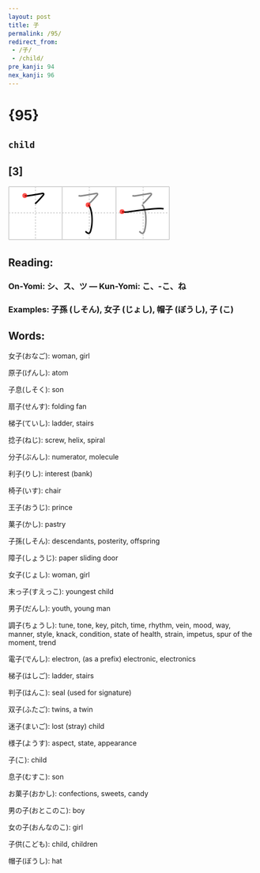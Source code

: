 ```yaml
---
layout: post
title: 子
permalink: /95/
redirect_from:
 - /子/
 - /child/
pre_kanji: 94
nex_kanji: 96
---
```


# {95}

## `child`

## [3]

<div class="stroke"><img src="../images/E5AD90.png" /></div>

## Reading:

### On-Yomi: シ、ス、ツ &mdash; Kun-Yomi: こ、-こ、ね

### Examples: 子孫 (しそん), 女子 (じょし), 帽子 (ぼうし), 子 (こ)

## Words:

女子(おなご): woman, girl

原子(げんし): atom

子息(しそく): son

扇子(せんす): folding fan

梯子(ていし): ladder, stairs

捻子(ねじ): screw, helix, spiral

分子(ぶんし): numerator, molecule

利子(りし): interest (bank)

椅子(いす): chair

王子(おうじ): prince

菓子(かし): pastry

子孫(しそん): descendants, posterity, offspring

障子(しょうじ): paper sliding door

女子(じょし): woman, girl

末っ子(すえっこ): youngest child

男子(だんし): youth, young man

調子(ちょうし): tune, tone, key, pitch, time, rhythm, vein, mood, way, manner, style, knack, condition, state of health, strain, impetus, spur of the moment, trend

電子(でんし): electron, (as a prefix) electronic, electronics

梯子(はしご): ladder, stairs

判子(はんこ): seal (used for signature)

双子(ふたご): twins, a twin

迷子(まいご): lost (stray) child

様子(ようす): aspect, state, appearance

子(こ): child

息子(むすこ): son

お菓子(おかし): confections, sweets, candy

男の子(おとこのこ): boy

女の子(おんなのこ): girl

子供(こども): child, children

帽子(ぼうし): hat
